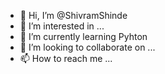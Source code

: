 - 👋 Hi, I’m @ShivramShinde
- 👀 I’m interested in ...
- 🌱 I’m currently learning Pyhton
- 💞️ I’m looking to collaborate on ...
- 📫 How to reach me ...

<!---
ShivramShinde/ShivramShinde is a ✨ special ✨ repository because its `README.md` (this file) appears on your GitHub profile.
You can click the Preview link to take a look at your changes.
--->

